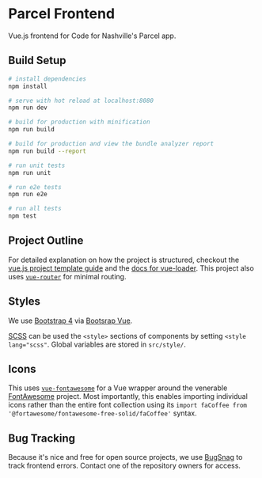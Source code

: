 # Parcel Frontend
Vue.js frontend for Code for Nashville's Parcel app.

## Build Setup

``` bash
# install dependencies
npm install

# serve with hot reload at localhost:8080
npm run dev

# build for production with minification
npm run build

# build for production and view the bundle analyzer report
npm run build --report

# run unit tests
npm run unit

# run e2e tests
npm run e2e

# run all tests
npm test
```

## Project Outline
For detailed explanation on how the project is structured, checkout the [vue.js project template guide](http://vuejs-templates.github.io/webpack/) and the [docs for vue-loader](http://vuejs.github.io/vue-loader).  This project also uses [`vue-router`](https://router.vuejs.org/en/) for minimal routing.

## Styles
We use [Bootstrap 4](http://getbootstrap.com/) via [Bootsrap Vue](https://bootstrap-vue.js.org).

[SCSS](http://sass-lang.com/guide) can be used the `<style>` sections of components by setting `<style lang="scss"`.  Global variables are stored in `src/style/`.

## Icons
This uses [`vue-fontawesome`](https://github.com/FortAwesome/vue-fontawesome) for a Vue wrapper around the venerable [FontAwesome]() project.  Most importantly, this enables importing individual icons rather than the entire font collection using its `import faCoffee from '@fortawesome/fontawesome-free-solid/faCoffee'` syntax.

## Bug Tracking
Because it's nice and free for open source projects, we use [BugSnag](app.bugsnag.com/code-for-nashville/parcel) to track frontend errors.  Contact one of the repository owners for access.
